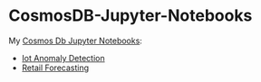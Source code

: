 # CosmosDB-Jupyter-Notebooks

My [Cosmos Db Jupyter Notebooks](https://techcommunity.microsoft.com/t5/data-architecture-blog/do-you-know-azure-cosmos-db-built-in-notebooks/ba-p/1350982):

+ [Iot Anomaly Detection](https://github.com/Rodrigossz/CosmosDB-Jupyter-Notebooks/tree/master/IoT)
+ [Retail Forecasting](https://github.com/Rodrigossz/CosmosDB-Jupyter-Notebooks/tree/master/Retail)
